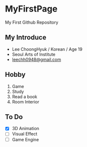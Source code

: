 # MyFirstPage
My First Github Repository

## My Introduce
  * Lee ChoongHyuk / Korean / Age 19
  * Seoul Arts of Institute
  * leechh0948@gmail.com

## Hobby
 1. Game
 2. Study
 3. Read a book
 4. Room Interior

## To Do
 - [x] 3D Animation
 - [ ] Visual Effect
 - [ ] Game Engine
